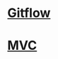 <h1> <a href = "https://drive.google.com/file/d/1jKf6CY8NYgdo_d4twdL0vLmpzcvS7c6t/view?usp=drive_link"> Gitflow </a></h1>
<h1> <a href = "https://drive.google.com/file/d/13NlAqfwje7lrMU_mz3kPRYJ-O5FIPaxG/view?usp=drive_link"> MVC </a> </h1>
